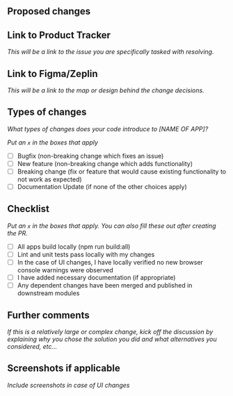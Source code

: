 ## Proposed changes

## Link to Product Tracker  
*This will be a link to the issue you are specifically tasked with resolving.*

## Link to Figma/Zeplin  
*This will be a link to the map or design behind the change decisions.*

## Types of changes  
*What types of changes does your code introduce to [NAME OF APP]?*

_Put an `x` in the boxes that apply_

- [ ] Bugfix (non-breaking change which fixes an issue)
- [ ] New feature (non-breaking change which adds functionality)
- [ ] Breaking change (fix or feature that would cause existing functionality to not work as expected)
- [ ] Documentation Update (if none of the other choices apply)

## Checklist  
_Put an `x` in the boxes that apply. You can also fill these out after creating the PR._

- [ ] All apps build locally (npm run build:all)
- [ ] Lint and unit tests pass locally with my changes
- [ ] In the case of UI changes, I have locally verified no new browser console warnings were observed
- [ ] I have added necessary documentation (if appropriate)
- [ ] Any dependent changes have been merged and published in downstream modules

## Further comments  
*If this is a relatively large or complex change, kick off the discussion by explaining why you chose the solution you did and what alternatives you considered, etc...*

## Screenshots if applicable  
*Include screenshots in case of UI changes*
